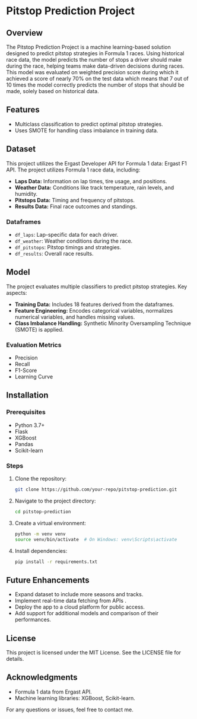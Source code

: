 # Pitstop Prediction Project

## Overview
The Pitstop Prediction Project is a machine learning-based solution designed to predict pitstop strategies in Formula 1 races. Using historical race data, the model predicts the number of stops a driver should make during the race, helping teams make data-driven decisions during races. This model was evaluated on weighted precision score during which it achieved a score of nearly 70% on the test data which means that 7 out of 10 times the model correctly predicts the number of stops that should be made, solely based on historical data.

## Features
- Multiclass classification to predict optimal pitstop strategies.
- Uses SMOTE for handling class imbalance in training data.

## Dataset
This project utilizes the Ergast Developer API for Formula 1 data:
Ergast F1 API.
The project utilizes Formula 1 race data, including:
- **Laps Data:** Information on lap times, tire usage, and positions.
- **Weather Data:** Conditions like track temperature, rain levels, and humidity.
- **Pitstops Data:** Timing and frequency of pitstops.
- **Results Data:** Final race outcomes and standings.

### Dataframes
- `df_laps`: Lap-specific data for each driver.
- `df_weather`: Weather conditions during the race.
- `df_pitstops`: Pitstop timings and strategies.
- `df_results`: Overall race results.

## Model
The project evaluates multiple classifiers to predict pitstop strategies. Key aspects:
- **Training Data:** Includes 18 features derived from the dataframes.
- **Feature Engineering:** Encodes categorical variables, normalizes numerical variables, and handles missing values.
- **Class Imbalance Handling:** Synthetic Minority Oversampling Technique (SMOTE) is applied.

### Evaluation Metrics
- Precision
- Recall
- F1-Score
- Learning Curve

## Installation
### Prerequisites
- Python 3.7+
- Flask
- XGBoost
- Pandas
- Scikit-learn

### Steps
1. Clone the repository:
   ```bash
   git clone https://github.com/your-repo/pitstop-prediction.git
   ```
2. Navigate to the project directory:
   ```bash
   cd pitstop-prediction
   ```
3. Create a virtual environment:
   ```bash
   python -m venv venv
   source venv/bin/activate  # On Windows: venv\Scripts\activate
   ```
4. Install dependencies:
   ```bash
   pip install -r requirements.txt
   ```


## Future Enhancements
- Expand dataset to include more seasons and tracks.
- Implement real-time data fetching from APIs .
- Deploy the app to a cloud platform for public access.
- Add support for additional models and comparison of their performances.

## License
This project is licensed under the MIT License. See the LICENSE file for details.

## Acknowledgments
- Formula 1 data from Ergast API.
- Machine learning libraries: XGBoost, Scikit-learn.

For any questions or issues, feel free to contact me.

